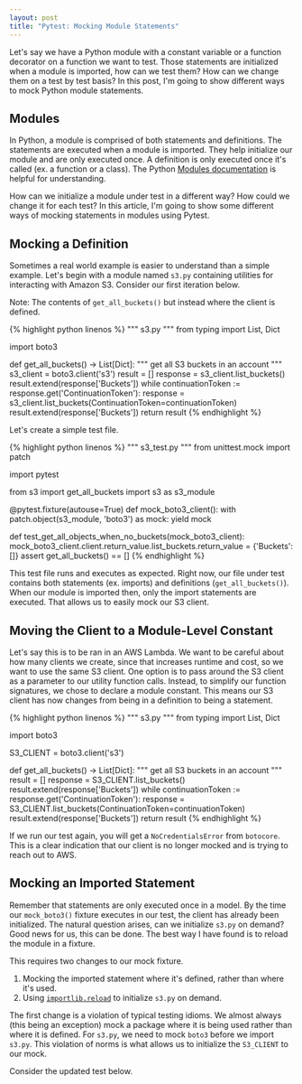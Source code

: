 ```yaml
---
layout: post
title: "Pytest: Mocking Module Statements"
---
```


Let's say we have a Python module with a constant variable or a function decorator on a function we want to test. Those statements are initialized when a module is imported, how can we test them? How can we change them on a test by test basis? In this post, I'm going to show different ways to mock Python module statements.

<!-- more -->

## Modules

In Python, a module is comprised of both statements and definitions. The statements are executed when a module is imported. They help initialize our module and are only executed once. A definition is only executed once it's called (ex. a function or a class). The Python [Modules documentation][python-modules] is helpful for understanding.

How can we initialize a module under test in a different way? How could we change it for each test? In this article, I'm going to show some different ways of mocking statements in modules using Pytest.

## Mocking a Definition

Sometimes a real world example is easier to understand than a simple example. Let's begin with a module named `s3.py` containing utilities for interacting with Amazon S3. Consider our first iteration below.

Note: The contents of `get_all_buckets()` but instead where the client is defined.

{% highlight python linenos %}
""" s3.py """
from typing import List, Dict

import boto3


def get_all_buckets() -> List[Dict]:
  """ get all S3 buckets in an account """
  s3_client = boto3.client('s3')
  result = []
  response = s3_client.list_buckets()
  result.extend(response['Buckets'])
  while continuationToken := response.get('ContinuationToken'):
    response = s3_client.list_buckets(ContinuationToken=continuationToken)
    result.extend(response['Buckets'])
  return result
 {% endhighlight %}

Let's create a simple test file.

{% highlight python linenos %}
""" s3_test.py """
from unittest.mock import patch

import pytest

from s3 import get_all_buckets
import s3 as s3_module


@pytest.fixture(autouse=True)
def mock_boto3_client():
    with patch.object(s3_module, 'boto3') as mock:
        yield mock


def test_get_all_objects_when_no_buckets(mock_boto3_client):
    mock_boto3_client.client.return_value.list_buckets.return_value = {'Buckets': []}
    assert get_all_buckets() == []
{% endhighlight %}

This test file runs and executes as expected. Right now, our file under test contains both statements (ex. imports) and definitions (`get_all_buckets()`). When our module is imported then, only the import statements are executed. That allows us to easily mock our S3 client.

## Moving the Client to a Module-Level Constant

Let's say this is to be ran in an AWS Lambda. We want to be careful about how many clients we create, since that increases runtime and cost, so we want to use the same S3 client. One option is to pass around the S3 client as a parameter to our utility function calls. Instead, to simplify our function signatures, we chose to declare a module constant. This means our S3 client has now changes from being in a definition to being a statement.

{% highlight python linenos %}
""" s3.py """
from typing import List, Dict

import boto3

S3_CLIENT = boto3.client('s3')


def get_all_buckets() -> List[Dict]:
  """ get all S3 buckets in an account """
  result = []
  response = S3_CLIENT.list_buckets()
  result.extend(response['Buckets'])
  while continuationToken := response.get('ContinuationToken'):
    response = S3_CLIENT.list_buckets(ContinuationToken=continuationToken)
    result.extend(response['Buckets'])
  return result
{% endhighlight %}

If we run our test again, you will get a `NoCredentialsError` from `botocore`. This is a clear indication that our client is no longer mocked and is trying to reach out to AWS.

## Mocking an Imported Statement

Remember that statements are only executed once in a model. By the time our `mock_boto3()` fixture executes in our test, the client has already been initialized. The natural question arises, can we initialize `s3.py` on demand? Good news for us, this can be done. The best way I have found is to reload the module in a fixture.

This requires two changes to our mock fixture.

1. Mocking the imported statement where it's defined, rather than where it's used.
2. Using [`importlib.reload`][import-reload] to initialize `s3.py` on demand.

The first change is a violation of typical testing idioms. We almost always (this being an exception) mock a package where it is being used rather than where it is defined. For `s3.py`, we need to mock `boto3` before we import `s3.py`. This violation of norms is what allows us to initialize the `S3_CLIENT` to our mock.

Consider the updated test below.

[python-modules]: https://docs.python.org/3/tutorial/modules.html#more-on-modules
[import-reload]: https://docs.python.org/3/library/importlib.html#importlib.reload
